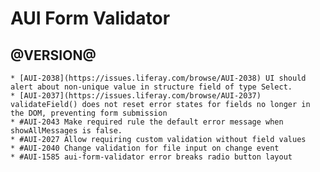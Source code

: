 AUI Form Validator
========

@VERSION@
------
	* [AUI-2038](https://issues.liferay.com/browse/AUI-2038) UI should alert about non-unique value in structure field of type Select.
	* [AUI-2037](https://issues.liferay.com/browse/AUI-2037) validateField() does not reset error states for fields no longer in the DOM, preventing form submission
	* #AUI-2043 Make required rule the default error message when showAllMessages is false.
	* #AUI-2027 Allow requiring custom validation without field values
	* #AUI-2040 Change validation for file input on change event
	* #AUI-1585 aui-form-validator error breaks radio button layout
